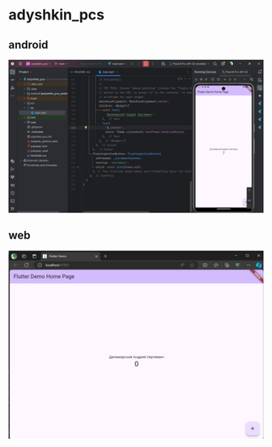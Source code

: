 # adyshkin_pcs

## android
![android](https://github.com/LekasNet/Repository_name/blob/main/android.jpg?raw=true)

## web
![web](https://github.com/LekasNet/Repository_name/blob/main/web.jpg?raw=true)
